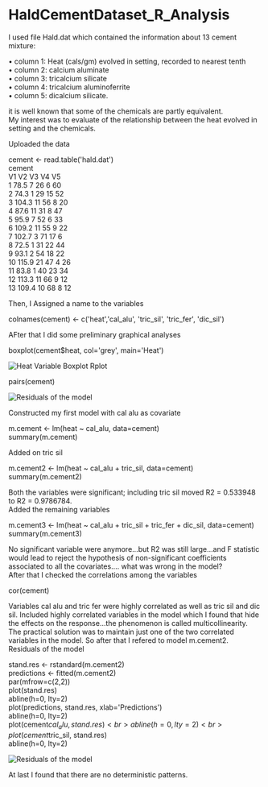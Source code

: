 # HaldCementDataset_R_Analysis

I used file Hald.dat which contained the information about 13 cement mixture:<br>

• column 1: Heat (cals/gm) evolved in setting, recorded to nearest tenth<br>
• column 2: calcium aluminate<br>
• column 3: tricalcium silicate<br>
• column 4: tricalcium aluminoferrite<br>
• column 5: dicalcium silicate.<br>

it is well known that some of the chemicals are partly equivalent.<br>
My interest was to evaluate of the relationship between the heat evolved in setting and the chemicals.<br>

Uploaded the data<br>

cement <- read.table('hald.dat')<br>
cement<br>
    V1   V2 V3 V4 V5<br>
1  78.5 7 26 6 60<br>
2  74.3 1 29 15 52<br>
3  104.3 11 56 8 20<br>
4  87.6 11 31 8 47<br>
5  95.9 7 52 6 33<br>
6  109.2 11 55 9 22<br>
7  102.7 3 71 17 6<br>
8  72.5 1 31 22 44<br>
9  93.1 2 54 18 22<br>
10 115.9 21 47 4 26<br>
11 83.8 1 40 23 34<br>
12 113.3 11 66 9 12<br>
13 109.4 10 68 8 12<br>

Then, I Assigned a name to the variables<br>

colnames(cement) <- c('heat','cal_alu', 'tric_sil', 'tric_fer', 'dic_sil')<br>

AFter that I did some preliminary graphical analyses<br>

boxplot(cement$heat, col='grey', main='Heat')<br>


![Heat Variable Boxplot Rplot](https://github.com/adnantheanalyst/HaldCementDataset_R_Analysis/assets/16821246/510580b4-4fb3-4650-93c0-60e74a409e64)

pairs(cement)<br>

![Residuals of the model](https://github.com/adnantheanalyst/HaldCementDataset_R_Analysis/assets/16821246/8e8f6b6e-52ea-4202-809a-e56b218468b3)

Constructed my first model with cal alu as covariate<br>

m.cement <- lm(heat ~ cal_alu, data=cement)<br>
summary(m.cement)<br>

Added on tric sil<br>

m.cement2 <- lm(heat ~ cal_alu + tric_sil, data=cement)<br>
summary(m.cement2)<br>

Both the variables were significant; including tric sil moved R2 = 0.533948 to R2 = 0.9786784.<br>
Added the remaining variables<br>

m.cement3 <- lm(heat ~ cal_alu + tric_sil + tric_fer + dic_sil, data=cement)<br>
summary(m.cement3)<br>

No significant variable were anymore...but R2 was still large...and F statistic would lead to reject the hypothesis of non-significant coefficients associated to all the covariates.... what was wrong in the model?<br>
After that I checked the correlations among the variables<br>

cor(cement)<br>

Variables cal alu and tric fer were highly correlated as well as tric sil and dic sil. Included highly correlated variables in the model which I found that hide the effects on the response...the phenomenon is called multicollinearity. The practical solution was to maintain just one of the two correlated variables in the model. So after that I refered to model m.cement2.<br>
Residuals of the model<br>

stand.res <- rstandard(m.cement2)<br>
predictions <- fitted(m.cement2)<br>
par(mfrow=c(2,2))<br>
plot(stand.res)<br>
abline(h=0, lty=2)<br>
plot(predictions, stand.res, xlab='Predictions')<br>
abline(h=0, lty=2)<br>
plot(cement$cal_alu, stand.res)<br>
abline(h=0, lty=2)<br>
plot(cement$tric_sil, stand.res)<br>
abline(h=0, lty=2)<br>



![Residuals of the model](https://github.com/adnantheanalyst/HaldCementDataset_R_Analysis/assets/16821246/c1dda09a-3b2e-4668-b653-8acc1e931289)

At last I found that there are no deterministic patterns.<br>
